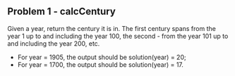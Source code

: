 ## Problem 1 - calcCentury

Given a year, return the century it is in. The first century spans from the year 1 up to and including the year 100, the second - from the year 101 up to and including the year 200, etc.

- For year = 1905, the output should be
  solution(year) = 20;
- For year = 1700, the output should be
  solution(year) = 17.
